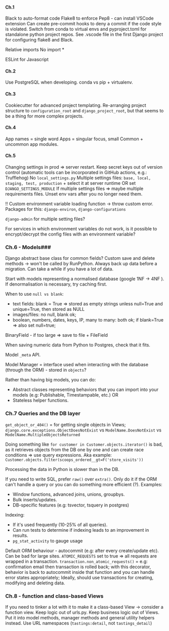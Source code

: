 #### Ch.1 ####
Black to auto-format code
Flake8 to enforce Pep8 - can install VSCode extension
Can create pre-commit hooks to deny a commit if the code style is violated.
Switch from conda to virtual envs and pyproject.toml for standalone python project repos.
See .vscode file in the first Django project for configuring flake8 and Black.

Relative imports
No import *

ESLint for Javascript

#### Ch.2 ####
Use PostgreSQL when developing.
conda vs pip + virtualenv.

#### Ch.3 ####
Cookiecutter for advanced project templating.
Re-arranging project structure to `configuration_root` and `django_project_root`, but that seems to be a thing for more complex projects.

#### Ch.4 ####
App names = single word
Apps = singular focus, small
Common + uncommon app modules.

#### Ch.5 ####
Changing settings in prod => server restart.
Keep secret keys out of version control (automatic tools can be incorporated in GitHub actions, e.g.: Trufflehog)
No `local_settings.py` 
Multiple settings files: `base, local, staging, test, production` + select it at server runtime OR set `DJANGO_SETTINGS_MODULE` 
If multiple settings files => maybe multiple requirements files.
Unset env vars after you no longer need them.

!! Custom environment variable loading function -> throw custom error.
Packages for this: `django-environ`, `django-configurations`

`django-admin` for multiple setting files?

For services in which environment variables do not work, is it possible to encrypt/decrypt the config files with an environment variable?

### Ch.6 - Models###
Django abstract base class for common fields?
Custom save and delete methods -> won't be called by RunPython.
Always back up data before a migration.
Can take a while if you have a lot of data.

Start with models representing a normalised database (google 1NF -> 4NF ).
If denormalisation is necessary, try caching first.

When to use `null vs blank`:
- text fields: blank = True => stored as empty strings unless null=True and unique=True, then stored as NULL
- images/files: no null, blank ok;
- boolean, numbers, dates, keys, IP, many to many: both ok; if blank=True => also set null=true;

BinaryField - if too large => save to file + FileField

When saving numeric data from Python to Postgres, check that it fits.

Model  `_meta` API.

Model Manager = interface used when interacting with the database (through the ORM) - stored in `objects`?

Rather than having big models, you can do:
- Abstract classes representing behaviors that you can import into your models (e.g: Publishable, Timestampable, etc.)
OR
- Stateless helper functions.


### Ch.7 Queries and the DB layer ###
`get_object_or_404()` = for getting single objects in Views;
`django.core.exceptions.ObjectDoesNotExist` vs `ModelName.DoesNotExist` vs 
`ModelName.MultipleObjectsReturned`

Doing something like `for customer in Customer.objects.iterator()` is bad, as it retrieves objects from the DB one by one and can create race conditions => use query expressions.
Aka example: `Customer.objects.filter(scoops_ordered__gt=F('store_visits'))`

Processing the data in Python is slower than in the DB.

If you need to write SQL, prefer `raw()` over `extra()`. Only do it if the ORM can't handle a query or you can do something more efficient (?). Examples:
- Window functions, advanced joins, unions, groupbys.
- Bulk inserts/updates.
- DB-specific features (e.g: tsvector, tsquery in postgres)

Indexing:
- If it's used frequently (10-25% of all queries).
- Can run tests to determine if indexing leads to an improvement in results.
- `pg_stat_activity` to gauge usage

Default ORM behaviour - autocommit (e.g: after every create/update etc). Can be bad for large sites.
`ATOMIC_REQUESTS` set to true => all requests are wrapped in a transaction. 
`transaction.non_atomic_requests()` = e.g: confirmation email then transaction is rolled back; with this decorator, behavior is back to autocommit inside that function and you can handle error states appropriately;
Ideally, should use transactions for creating, modifying and deleting data.

### Ch.8 - function and class-based Views ###
If you need to tinker a lot with it to make it a class-based View -> consider a function view.
Keep logic out of urls.py. Keep business logic out of Views. Put it into model methods, manager methods and general utility helpers instead.
Use URL namespaces (`tastings:detail`, not `tastings_detail`)




